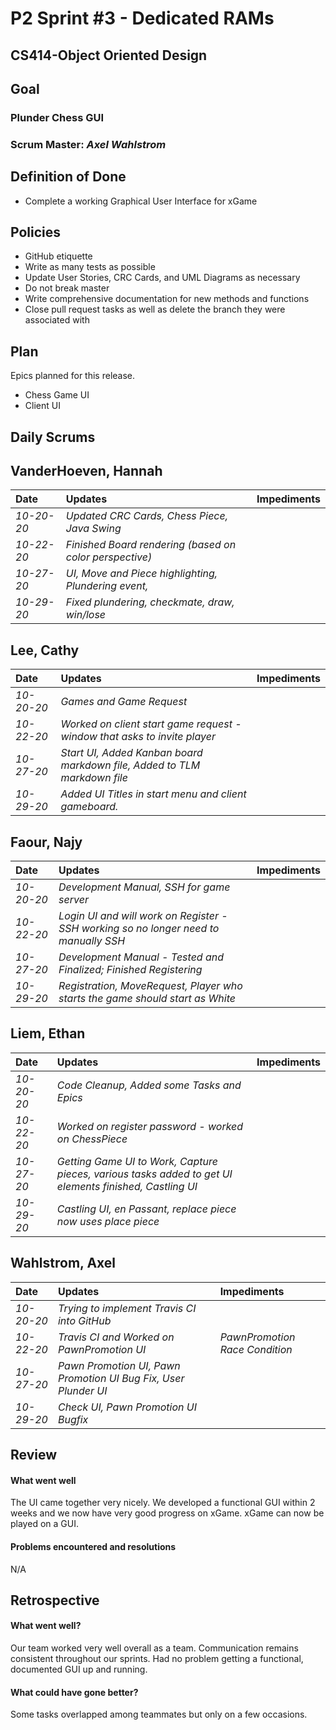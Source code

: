 # P2 Sprint #3 - Dedicated RAMs
## CS414-Object Oriented Design

## Goal

### Plunder Chess GUI

### Scrum Master: *Axel Wahlstrom*

## Definition of Done

* Complete a working Graphical User Interface for xGame

## Policies

* GitHub etiquette
* Write as many tests as possible
* Update User Stories, CRC Cards, and UML Diagrams as necessary
* Do not break master
* Write comprehensive documentation for new methods and functions
* Close pull request tasks as well as delete the branch they were associated with

## Plan

Epics planned for this release.

* Chess Game UI
* Client UI

## Daily Scrums

## VanderHoeven, Hannah
| Date | Updates | Impediments |
| :--- | :--- | :--- |
| *10-20-20* | *Updated CRC Cards, Chess Piece, Java Swing* |  |
| *10-22-20* | *Finished Board rendering (based on color perspective)* |  |
| *10-27-20* | *UI, Move and Piece highlighting, Plundering event,* |  |
| *10-29-20* | *Fixed plundering, checkmate, draw, win/lose* |  |

## Lee, Cathy
| Date | Updates | Impediments |
| :--- | :--- | :--- |
| *10-20-20* | *Games and Game Request* |  |
| *10-22-20* | *Worked on client start game request - window that asks to invite player* |  |
| *10-27-20* | *Start UI, Added Kanban board markdown file, Added to TLM markdown file* |  |
| *10-29-20* | *Added UI Titles in start menu and client gameboard.* |  |

## Faour, Najy
| Date | Updates | Impediments |
| :--- | :--- | :--- |
| *10-20-20* | *Development Manual, SSH for game server* |  |
| *10-22-20* | *Login UI and will work on Register - SSH working so no longer need to manually SSH* |  |
| *10-27-20* | *Development Manual - Tested and Finalized; Finished Registering* |  |
| *10-29-20* | *Registration, MoveRequest, Player who starts the game should start as White* |  |

## Liem, Ethan
| Date | Updates | Impediments |
| :--- | :--- | :--- |
| *10-20-20* | *Code Cleanup, Added some Tasks and Epics* |  |
| *10-22-20* | *Worked on register password - worked on ChessPiece* |  |
| *10-27-20* | *Getting Game UI to Work, Capture pieces, various tasks added to get UI elements finished, Castling UI* |  |
| *10-29-20* | *Castling UI, en Passant, replace piece now uses place piece* |  |

## Wahlstrom, Axel
| Date | Updates | Impediments |
| :--- | :--- | :--- |
| *10-20-20* | *Trying to implement Travis CI into GitHub* |  |
| *10-22-20* | *Travis CI and Worked on PawnPromotion UI* | *PawnPromotion Race Condition* |
| *10-27-20* | *Pawn Promotion UI, Pawn Promotion UI Bug Fix, User Plunder UI* |  |
| *10-29-20* | *Check UI, Pawn Promotion UI Bugfix* |  |

## Review

#### What went well

The UI came together very nicely. We developed a functional GUI within 2 weeks and we now have very good progress on xGame. xGame can now be played on a GUI.

#### Problems encountered and resolutions

N/A

## Retrospective

#### What went well?

Our team worked very well overall as a team. Communication remains consistent throughout our sprints. Had no problem getting a functional, documented GUI up and running.

#### What could have gone better?

Some tasks overlapped among teammates but only on a few occasions.
